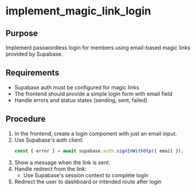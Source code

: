 # implement_magic_link_login

## Purpose
Implement passwordless login for members using email-based magic links provided by Supabase.

## Requirements
- Supabase auth must be configured for magic links
- The frontend should provide a simple login form with email field
- Handle errors and status states (sending, sent, failed)

## Procedure
1. In the frontend, create a login component with just an email input.
2. Use Supabase's auth client:
   ```ts
   const { error } = await supabase.auth.signInWithOtp({ email });
   ```
3. Show a message when the link is sent.
4. Handle redirect from the link:
   - Use Supabase's session context to complete login
5. Redirect the user to dashboard or intended route after login
